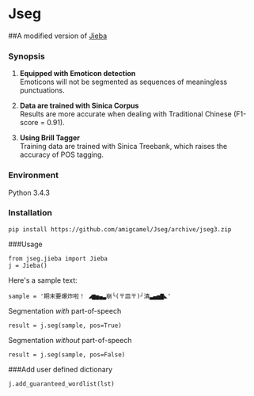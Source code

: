 # Jseg
##A modified version of [Jieba](https://github.com/fxsjy/jieba")

### Synopsis

1. **Equipped with Emoticon detection**  
  Emoticons will not be segmented as sequences of meaningless punctuations.

2. **Data are trained with Sinica Corpus**  
  Results are more accurate when dealing with Traditional Chinese (F1-score = 0.91).

3. **Using Brill Tagger**  
  Training data are trained with Sinica Treebank, which raises the accuracy of POS tagging. 
  
### Environment
Python 3.4.3


### Installation

	pip install https://github.com/amigcamel/Jseg/archive/jseg3.zip



###Usage

	from jseg.jieba import Jieba
	j = Jieba()

Here's a sample text:


	sample = '期末要爆炸啦！ ◢▆▅▄▃崩╰(〒皿〒)╯潰▃▄▅▇◣'

Segmentation *with* part-of-speech

	result = j.seg(sample, pos=True)
	
Segmentation *without* part-of-speech

	result = j.seg(sample, pos=False)

###Add user defined dictionary

	j.add_guaranteed_wordlist(lst)
